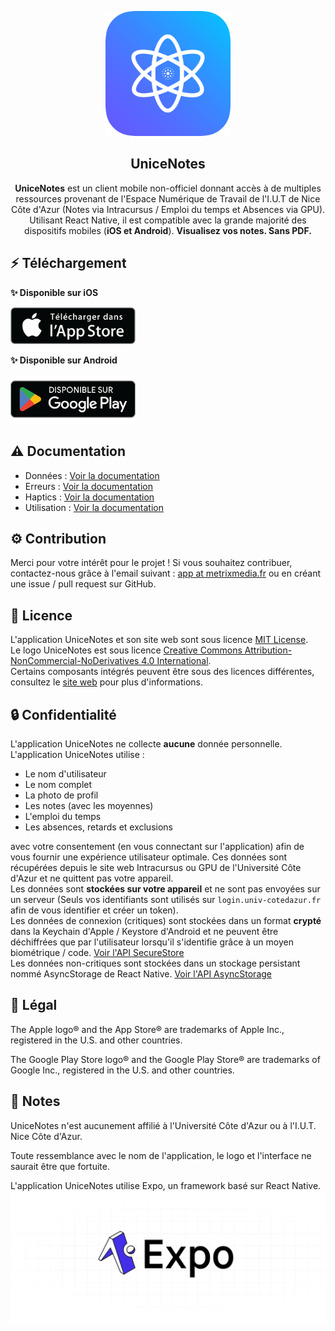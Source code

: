 <p align="center">
      <img alt="UniceNotes" height="200" src="https://raw.githubusercontent.com/UniceApps/UniceNotes/main/.docs/assets/logo.png">
  <h2 align="center">UniceNotes</h2>

<p align="center">
  <b>UniceNotes</b> est un client mobile non-officiel donnant accès à de multiples ressources provenant de l'Espace Numérique de Travail de l'I.U.T de Nice Côte d'Azur (Notes via Intracursus / Emploi du temps et Absences via GPU). Utilisant React Native, il est compatible avec la grande majorité des dispositifs mobiles (<b>iOS et Android</b>). <b>Visualisez vos notes. Sans PDF.</b>
</p>

## ⚡️ Téléchargement

**✨ Disponible sur iOS**

<a href='https://apps.apple.com/fr/app/unicenotes/id1668992337'><img width='200' alt='Get the app on App Store' src='https://github.com/UniceApps/UniceNotes-Website/raw/main/assets/img/appstore.png'/></a>

**✨ Disponible sur Android**

<a href='https://play.google.com/store/apps/details?id=fr.hugofnm.unicenotes'><img width='200' alt='Get the app on Play Store' src='https://github.com/UniceApps/UniceNotes-Website/raw/main/assets/img/googleplay.png'/></a>

## ⚠️ Documentation

- Données : [Voir la documentation](https://github.com/UniceApps/UniceNotes/tree/main/.docs/DATA.md)
- Erreurs : [Voir la documentation](https://github.com/UniceApps/UniceNotes/tree/main/.docs/ERRORS.md)
- Haptics : [Voir la documentation](https://github.com/UniceApps/UniceNotes/tree/main/.docs/HAPTICS.md)
- Utilisation : [Voir la documentation](https://github.com/UniceApps/UniceNotes/tree/main/.docs/USAGE.md)

## ⚙️ Contribution

Merci pour votre intérêt pour le projet ! Si vous souhaitez contribuer, contactez-nous grâce à l'email suivant : [app at metrixmedia.fr](mailto://app@metrixmedia.fr) ou en créant une issue / pull request sur GitHub.

## 📜 Licence

L'application UniceNotes et son site web sont sous licence [MIT License](https://github.com/UniceApps/UniceNotes/raw/main/LICENSE).
\
Le logo UniceNotes est sous licence [Creative Commons Attribution-NonCommercial-NoDerivatives 4.0 International](
https://creativecommons.org/licenses/by-nc-nd/4.0/).
\
Certains composants intégrés peuvent être sous des licences différentes, consultez le [site web](https://notes.unice.cf/credits) pour plus d'informations.

## 🔒 Confidentialité

L'application UniceNotes ne collecte **aucune** donnée personnelle. 
\
L'application UniceNotes utilise :
- Le nom d'utilisateur 
- Le nom complet
- La photo de profil
- Les notes (avec les moyennes)
- L'emploi du temps
- Les absences, retards et exclusions


avec votre consentement (en vous connectant sur l'application) afin de vous fournir une expérience utilisateur optimale.
Ces données sont récupérées depuis le site web Intracursus ou GPU de l'Université Côte d'Azur et ne quittent pas votre appareil.
\
Les données sont **stockées sur votre appareil** et ne sont pas envoyées sur un serveur (Seuls vos identifiants sont utilisés sur ```login.univ-cotedazur.fr``` afin de vous identifier et créer un token). 
\
Les données de connexion (critiques) sont stockées dans un format **crypté** dans la Keychain d'Apple / Keystore d'Android et ne peuvent être déchiffrées que par l'utilisateur lorsqu'il s'identifie grâce à un moyen biométrique / code. [Voir l'API SecureStore](https://docs.expo.dev/versions/latest/sdk/securestore/)
\
Les données non-critiques sont stockées dans un stockage persistant nommé AsyncStorage de React Native. [Voir l'API AsyncStorage](https://react-native-async-storage.github.io/async-storage/docs/usage/)

## 📄 Légal

The Apple logo® and the App Store® are trademarks of Apple Inc., registered in the U.S. and other countries. 

The Google Play Store logo® and the Google Play Store® are trademarks of Google Inc., registered in the U.S. and other countries.

## 📝 Notes

UniceNotes n'est aucunement affilié à l'Université Côte d'Azur ou à l'I.U.T. Nice Côte d'Azur.

Toute ressemblance avec le nom de l'application, le logo et l'interface ne saurait être que fortuite.

L'application UniceNotes utilise Expo, un framework basé sur React Native.
\
<img src='https://raw.githubusercontent.com/UniceApps/UniceNotes/main/.docs/assets/expo-bottomlogo.png'/>